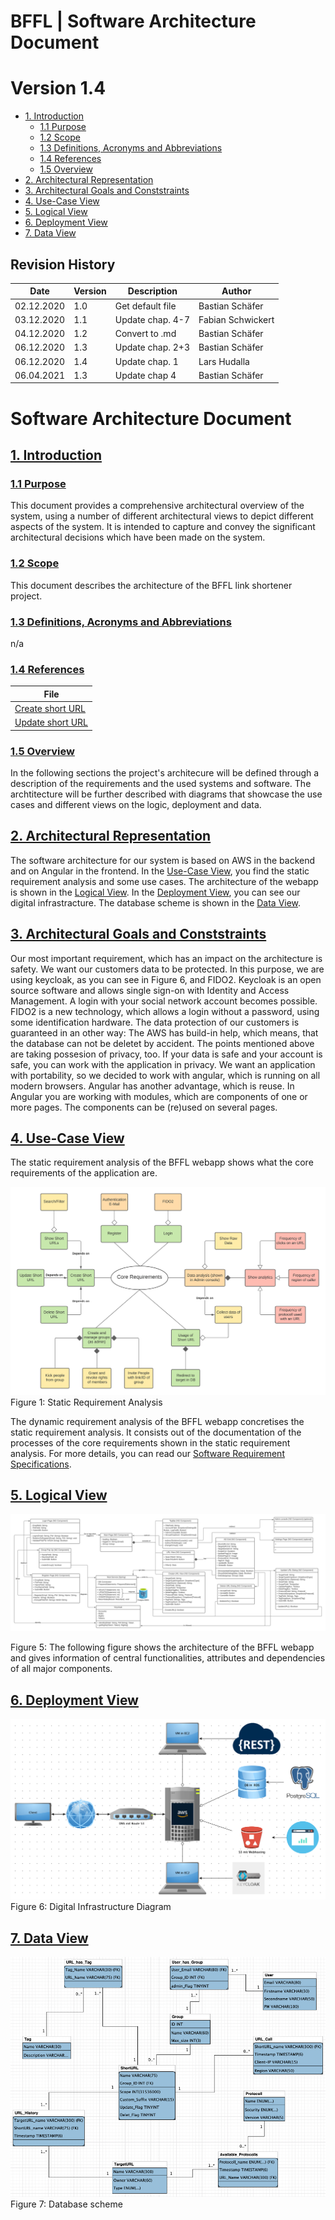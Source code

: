 BFFL | Software Architecture Document
======
Version 1.4
======

- [1. Introduction](#1-introduction)
  * [1.1 Purpose](#11-purpose)
  * [1.2 Scope](#12-scope)
  * [1.3 Definitions, Acronyms and Abbreviations](#13-definitions--acronyms-and-abbreviations)
  * [1.4 References](#14-references)
  * [1.5 Overview](#15-overview)
- [2. Architectural Representation](#2-architectural-representation)
- [3. Architectural Goals and Conststraints](#3-architectural-goals-and-conststraints)
- [4. Use-Case View](#4-use-case-view)
- [5. Logical View](#5-logical-view)
- [6. Deployment View](#6-deployment-view)
- [7. Data View](#7-data-view)

Revision History
-----

|    Date    | Version | Description      | Author            |
|------------|---------|------------------|-------------------|
| 02.12.2020 |   1.0   | Get default file | Bastian Schäfer   |
| 03.12.2020 |   1.1   | Update chap. 4-7 | Fabian Schwickert |
| 04.12.2020 |   1.2   | Convert to .md   | Bastian Schäfer   |
| 06.12.2020 |   1.3   | Update chap. 2+3 | Bastian Schäfer   |
| 06.12.2020 |   1.4   | Update chap. 1   | Lars Hudalla      |
| 06.04.2021 |   1.3   | Update chap 4    | Bastian Schäfer   |
 
# Software Architecture Document 
## [1. Introduction](#1-introduction)
### [1.1 Purpose](#11-purpose)
This document provides a comprehensive architectural overview of the system, using a number of different architectural views to depict different aspects of the system. It is intended to capture and convey the significant architectural decisions which have been made on the system.
### [1.2 Scope](#12-scope)
This document describes the architecture of the BFFL link shortener project. 
### [1.3 Definitions, Acronyms and Abbreviations](#13-definitions--acronyms-and-abbreviations)
n/a
### [1.4 References](#14-references)
|    File                                                                                           |
|---------------------------------------------------------------------------------------------------|
| [Create short URL](Planning/Requirements_Analysis/Dynamic/Create-URL/UC_Create-Link.md)           |
| [Update short URL](Planning/Requirements_Analysis/Dynamic/Update-URL/UC_Update-Link_22Okt2020.md) |
### [1.5 Overview](#15-overview)
In the following sections the project's architecure will be defined through a description of the requirements and the used systems and software. The archtitecture will be further described with diagrams that showcase the use cases and different views on the logic, deployment and data.
## [2. Architectural Representation](#2-architectural-representation)
The software architecture for our system is based on AWS in the backend and on Angular in the frontend.
In the [Use-Case View](#4-use-case-view), you find the static requirement analysis and some use cases.
The architecture of the webapp is shown in the [Logical View](#5-logical-view).
In the [Deployment View](#6-deployment-view), you can see our digital infrastracture.
The database scheme is shown in the [Data View](#7-data-view).

## [3. Architectural Goals and Conststraints](#3-architectural-goals-and-conststraints)
Our most important requirement, which has an impact on the architecture is safety. We want our customers data to be protected. In this purpose, we are using keycloak, as you can see in Figure 6, and FIDO2. Keycloak is an open source software and allows single sign-on with Identity and Access Management. A login with your social network account becomes possible. FIDO2 is a new technology, which allows a login without a password, using some identification hardware.
The data protection of our customers is guaranteed in an other way: The AWS has build-in help, which means, that the database can not be deletet by accident.
The points mentioned above are taking possesion of privacy, too. If your data is safe and your account is safe, you can work with the application in privacy.
We want an application with portability, so we decided to work with angular, which is running on all modern browsers. Angular has another advantage, which is reuse. In Angular you are working with modules, which are components of one or more pages. The components can be (re)used on several pages.

## [4. Use-Case View](#4-use-case-view)
The static requirement analysis of the BFFL webapp shows what the core requirements of the application are.

 ![alt text](./Pictures/Static%20Requirement%20Analysis.png?raw=true)
Figure 1: Static Requirement Analysis

The dynamic requirement analysis of the BFFL webapp concretises the static requirement analysis. It consists out of the documentation of the processes of the core requirements shown in the static requirement analysis. For more details, you can read our [Software Requirement Specifications](https://github.com/Krayaty/bffl/blob/master/Documentation/SRS.md). 

## [5. Logical View](#5-logical-view)
![alt text](./Pictures/Logical%20View.png?raw=true)

Figure 5: The following figure shows the architecture of the BFFL webapp and gives information of central functionalities, attributes and dependencies of all major components.

## [6. Deployment View](#6-deployment-view)
 ![alt text](./Pictures/Digital%20Infrastructure%20Diagram.png?raw=true)
Figure 6: Digital Infrastructure Diagram

## [7. Data View](#7-data-view)
 ![alt text](./Pictures/DB%20Schema.png?raw=true)
Figure 7: Database scheme
